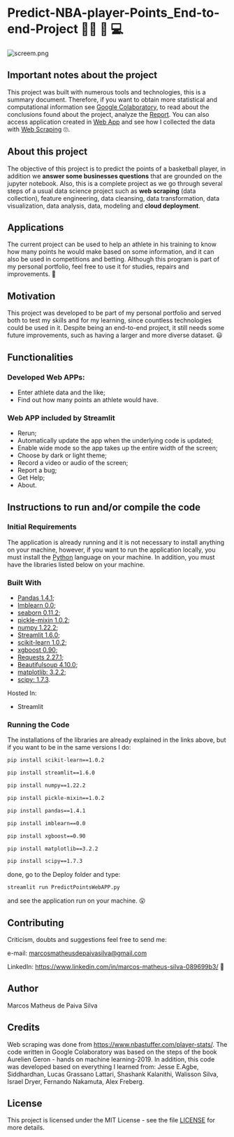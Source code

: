 # Predict-NBA-player-Points_End-to-end-Project :man_scientist: :hugs: :computer:

![screem.png](https://github.com/M-MSilva/Predict-NBA-player-Points_End-to-end-Project/blob/master/Images/NBA_end_to_end_project/allPictures.png) 

## Important notes about the project

This project was built with numerous tools and technologies, this is a summary document. Therefore, if you want to obtain more statistical and computational information see [Google Colaboratory](https://github.com/M-MSilva/Predict-NBA-player-Points_End-to-end-Project/blob/master/Jupyter_Notebook_Projects/Predict_NBA_player_Points.ipynb), to read about the conclusions found about the project, analyze the [Report](https://github.com/M-MSilva/Predict-NBA-player-Points_End-to-end-Project/blob/master/Report/NBA_Project_M_MSilva.pdf). You can also access application created in [Web App](https://m-msilva-predict-nba-player-po-deploypredictpointswebapp-5cybb6.streamlitapp.com/) and see how I collected the data with [Web Scraping](https://github.com/M-MSilva/Predict-NBA-player-Points_End-to-end-Project/blob/master/Jupyter_Notebook_Projects/Web_Scraping_NBA.ipynb) :roll_eyes:.

## About this project

The objective of this project is to predict the points of a basketball player, in addition we **answer some businesses questions** that are grounded on the jupyter notebook. Also, this is a complete project as we go through several steps of a usual data science project such as **web scraping** (data collection), feature engineering, data cleansing, data transformation, data visualization, data analysis, data, modeling and **cloud deployment**.

## Applications 

The current project can be used to help an athlete in his training to know how many points he would make based on some information, and it can also be used in competitions and betting. Although this program is part of my personal portfolio, feel free to use it for studies, repairs and improvements. :call_me_hand:

## Motivation
This project was developed to be part of my personal portfolio and served both to test my skills and for my learning, since countless technologies could be used in it. Despite being an end-to-end project, it still needs some future improvements, such as having a larger and more diverse dataset. :smiley:

## Functionalities

### Developed Web APPs:

* Enter athlete data and the like;
* Find out how many points an athlete would have.

### Web APP included by Streamlit

* Rerun;
* Automatically update the app when the underlying code is updated;
* Enable wide mode so the app takes up the entire width of the screen;
* Choose by dark or light theme;
* Record a video or audio of the screen;
* Report a bug;
* Get Help;
* About.


## Instructions to run and/or compile the code

### Initial Requirements

The application is already running and it is not necessary to install anything on your machine, however, if you want to run the application locally, you must install the  [Python](https://www.python.org/downloads/release/python-390/) language on your machine. In addition, you must have the libraries listed below on your machine.

### Built With

* [Pandas 1.4.1](https://pypi.org/project/pandas/1.4.1);
* [Imblearn 0.0](https://pypi.org/project/imblearn/0.0);
* [seaborn 0.11.2](https://pypi.org/project/seaborn/0.11.2/);
* [pickle-mixin 1.0.2](https://pypi.org/project/pickle-mixin/1.0.2);
* [numpy 1.22.2](https://pypi.org/project/numpy/1.22.2);
* [Streamlit 1.6.0](https://pypi.org/project/streamlit/1.6.0);
* [scikit-learn 1.0.2](https://pypi.org/project/scikit-learn/1.0.2);
* [xgboost 0.90](https://pypi.org/project/xgboost/0.90/);
* [Requests 2.27.1](https://pypi.org/project/requests/2.27.1);
* [Beautifulsoup 4.10.0](https://pypi.org/project/beautifulsoup4/4.10.0);
* [matplotlib: 3.2.2](https://pypi.org/project/matplotlib/3.2.2/);
* [scipy: 1.7.3](https://pypi.org/project/scipy/1.7.3/).

Hosted In:

* Streamlit


### Running the Code

The installations of the libraries are already explained in the links above, but if you want to be in the same versions I do:

```bash
pip install scikit-learn==1.0.2
```
```bash
pip install streamlit==1.6.0
```
```bash
pip install numpy==1.22.2
```
```bash
pip install pickle-mixin==1.0.2
```
```bash
pip install pandas==1.4.1
```
```bash
pip install imblearn==0.0
```

```bash
pip install xgboost==0.90
```

```bash
pip install matplotlib==3.2.2
```

```bash
pip install scipy==1.7.3
```

done, go to the Deploy folder and type:

```bash
streamlit run PredictPointsWebAPP.py
```


and see the application run on your machine. :open_mouth:


## Contributing

Criticism, doubts and suggestions feel free to send me:

e-mail: marcosmatheusdepaivasilva@gmail.com

LinkedIn: https://www.linkedin.com/in/marcos-matheus-silva-089699b3/ :hugs:

## Author

Marcos Matheus de Paiva Silva

## Credits

Web scraping was done from https://www.nbastuffer.com/player-stats/. The code written in Google Colaboratory was based on the steps of the book Aurelien Geron - hands on machine learning-2019. In addition, this code was developed based on everything I learned from: Jesse E.Agbe, Siddhardhan, Lucas Grassano Lattari, Shashank Kalanithi, Walisson Silva, Israel Dryer, Fernando Nakamuta,  Alex Freberg.


## License

This project is licensed under the MIT License - see the file [LICENSE](LICENSE) for more details.
